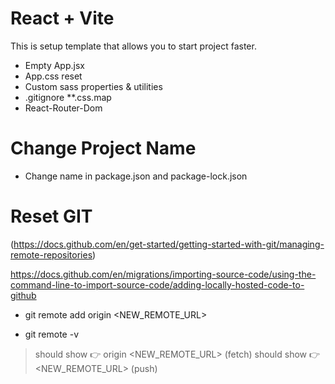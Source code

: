 # React + Vite

This is setup template that allows you to start project faster. 

- Empty App.jsx
- App.css reset
- Custom sass properties & utilities
- .gitignore **.css.map
- React-Router-Dom

# Change Project Name

- Change name in package.json and package-lock.json
<!--CMD + F and "vite-project" replace everything with "new-project-name" -->

# Reset GIT
(https://docs.github.com/en/get-started/getting-started-with-git/managing-remote-repositories)

https://docs.github.com/en/migrations/importing-source-code/using-the-command-line-to-import-source-code/adding-locally-hosted-code-to-github

- git remote add origin <NEW_REMOTE_URL>
<!-- set a new remote file -->

- git remote -v
<!-- Verify new remote -->
> should show 👉 origin <NEW_REMOTE_URL> (fetch)
> should show 👉 <NEW_REMOTE_URL> (push)